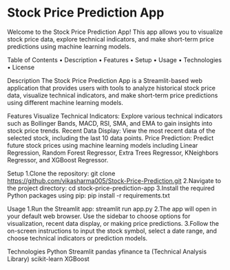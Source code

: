 # Stock Price Prediction App
Welcome to the Stock Price Prediction App! This app allows you to visualize stock price data, explore technical indicators, and make short-term price predictions using machine learning models.

Table of Contents
•	Description
•	Features
•	Setup
•	Usage
•	Technologies
•	License

Description
The Stock Price Prediction App is a Streamlit-based web application that provides users with tools to analyze historical stock price data, visualize technical indicators, and make short-term price predictions using different machine learning models.

Features
Visualize Technical Indicators: Explore various technical indicators such as Bollinger Bands, MACD, RSI, SMA, and EMA to gain insights into stock price trends.
Recent Data Display: View the most recent data of the selected stock, including the last 10 data points.
Price Prediction: Predict future stock prices using machine learning models including Linear Regression, Random Forest Regressor, Extra Trees Regressor, KNeighbors Regressor, and XGBoost Regressor.

Setup
1.Clone the repository:
git clone https://github.com/vikasharma005/Stock-Price-Prediction.git
2.Navigate to the project directory:
cd stock-price-prediction-app
3.Install the required Python packages using pip:
pip install -r requirements.txt


Usage
1.Run the Streamlit app:
streamlit run app.py
2.The app will open in your default web browser. Use the sidebar to choose options for visualization, recent data display, or making price predictions.
3.Follow the on-screen instructions to input the stock symbol, select a date range, and choose technical indicators or prediction models.

Technologies
Python
Streamlit
pandas
yfinance
ta (Technical Analysis Library)
scikit-learn
XGBoost


